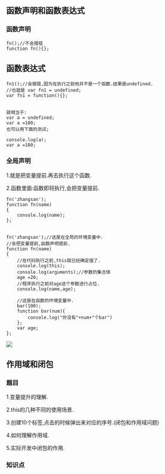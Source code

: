 ## 函数声明和函数表达式
### 函数声明
```
fn();//不会报错
function fn(){};
```

## 函数表达式
```text
fn1();//会报错,因为在执行之前他并不是一个函数.结果是undefined.
//也就是 var fn1 = undefined;
var fn1 = function(){};


就相当于:
var a = undefined;
var a =100;
也可以用下面的测试;

console.log(a);
var a =100;
```

### 全局声明
1.<script></script>就是把变量提前.再去执行这个函数.

2.函数里面:函数即将执行,会把变量提前.


```text
fn('zhangsan');
function fn(name)
{
    console.log(name);
};


fn('zhangsan');//这是在全局的环境变量中.
//会把变量提前,函数声明提前.
function fn(name)
{
    //在代码执行之前,this就已经确定值了.
    console.log(this);
    console.log(arguments);//参数的集合体
    age =20;
    //程序执行之前对age这个参数进行占位.
    console.log(name,age);
    
    //这是在函数的环境变量中.
    bar(100);
    function bar(num){
        console.log("你没有"+num+"个bar")
    };
    var age;
};
```

![](https://upload-images.jianshu.io/upload_images/7505161-dbd93ee701452f2d.png?imageMogr2/auto-orient/strip%7CimageView2/2/w/1240)

## 作用域和闭包

### 题目

1.变量提升的理解.

2.this的几种不同的使用场景.

3.创建10个<a>标签,点击的时候弹出来对应的序号.(闭包和作用域问题)

4.如何理解作用域.

5.实际开发中闭包的作用.

### 知识点

